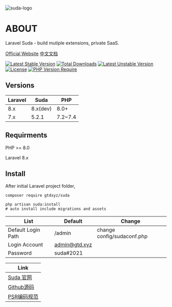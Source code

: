 
![suda-logo](https://docs.gtd.xyz/doc_logo.png)


# ABOUT
Laravel Suda - build mutiple extensions, private SaaS.


[Official Website](https://suda.gtd.xyz)  [中文文档](https://docs.gtd.xyz)

[![Latest Stable Version](http://poser.pugx.org/gtdxyz/suda/v)](https://packagist.org/packages/gtdxyz/suda) [![Total Downloads](http://poser.pugx.org/gtdxyz/suda/downloads)](https://packagist.org/packages/gtdxyz/suda) [![Latest Unstable Version](http://poser.pugx.org/gtdxyz/suda/v/unstable)](https://packagist.org/packages/gtdxyz/suda) [![License](http://poser.pugx.org/gtdxyz/suda/license)](https://packagist.org/packages/gtdxyz/suda) [![PHP Version Require](http://poser.pugx.org/gtdxyz/suda/require/php)](https://packagist.org/packages/gtdxyz/suda)

Versions
---

|  Laravel   | Suda  | PHP  |
|  ----  | ----  | ----  |
| 8.x  | 8.x(dev) | 8.0+ |
| 7.x  | 5.2.1 | 7.2~7.4 |


## Requirments

  PHP >= 8.0
  
  Laravel 8.x

## Install

After initial Laravel project folder,

```
composer require gtdxyz/suda
```

```
php artisan suda:install
# auto install include migrations and assets
```


|  List   | Default  | Change  |
|  ----  | ----  | ----  |
| Default Login Path  | /admin | change config/sudaconf.php |
| Login Account  | admin@gtd.xyz |  |
| Password  | suda#2021 |  |


| Link
| ----
| [Suda 官网](https://suda.gtd.xyz )
| [Github源码](https://github.com/sudacollect/suda)
| [PSR编码规范](https://psr.gtd.xyz)








 